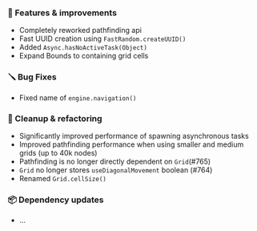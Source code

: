 ### 🚀 Features & improvements

- Completely reworked pathfinding api
- Fast UUID creation using `FastRandom.createUUID()`
- Added `Async.hasNoActiveTask(Object)`
- Expand Bounds to containing grid cells

### 🪛 Bug Fixes

- Fixed name of `engine.navigation()`

### 🧽 Cleanup & refactoring

- Significantly improved performance of spawning asynchronous tasks
- Improved pathfinding performance when using smaller and medium grids (up to 40k nodes)
- Pathfinding is no longer directly dependent on `Grid`(#765)
- `Grid` no longer stores `useDiagonalMovement` boolean (#764)
- Renamed `Grid.cellSize()`

### 📦 Dependency updates

- ...